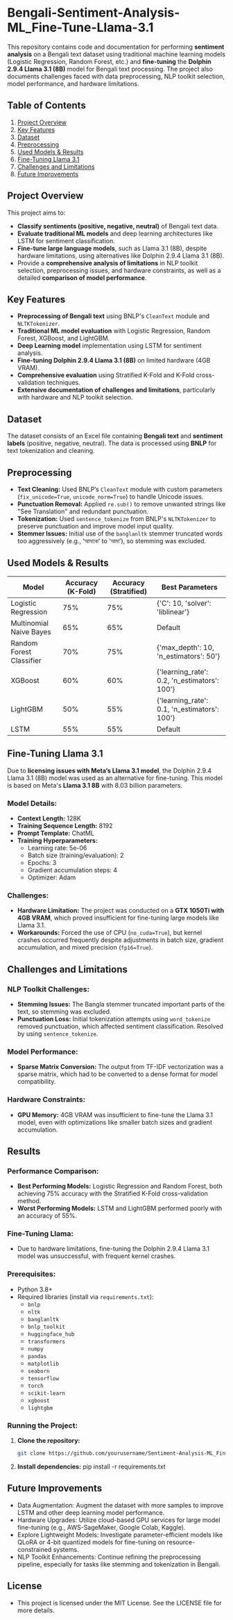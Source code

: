 # Bengali-Sentiment-Analysis-ML_Fine-Tune-Llama-3.1

This repository contains code and documentation for performing **sentiment analysis** on a Bengali text dataset using traditional machine learning models (Logistic Regression, Random Forest, etc.) and **fine-tuning** the **Dolphin 2.9.4 Llama 3.1 (8B)** model for Bengali text processing. The project also documents challenges faced with data preprocessing, NLP toolkit selection, model performance, and hardware limitations.

## Table of Contents
1. [Project Overview](#project-overview)
2. [Key Features](#key-features)
3. [Dataset](#dataset)
4. [Preprocessing](#preprocessing)
5. [Used Models & Results](#Used-Models-&-Results)
6. [Fine-Tuning Llama 3.1](#fine-tuning-llama-31)
7. [Challenges and Limitations](#challenges-and-limitations)
8. [Future Improvements](#future-improvements)

## Project Overview

This project aims to:
- **Classify sentiments (positive, negative, neutral)** of Bengali text data.
- **Evaluate traditional ML models** and deep learning architectures like LSTM for sentiment classification.
- **Fine-tune large language models**, such as Llama 3.1 (8B), despite hardware limitations, using alternatives like Dolphin 2.9.4 Llama 3.1 (8B).
- Provide a **comprehensive analysis of limitations** in NLP toolkit selection, preprocessing issues, and hardware constraints, as well as a detailed **comparison of model performance**.

## Key Features
- **Preprocessing of Bengali text** using BNLP's `CleanText` module and `NLTKTokenizer`.
- **Traditional ML model evaluation** with Logistic Regression, Random Forest, XGBoost, and LightGBM.
- **Deep Learning model** implementation using LSTM for sentiment analysis.
- **Fine-tuning Dolphin 2.9.4 Llama 3.1 (8B)** on limited hardware (4GB VRAM).
- **Comprehensive evaluation** using Stratified K-Fold and K-Fold cross-validation techniques.
- **Extensive documentation of challenges and limitations**, particularly with hardware and NLP toolkit selection.

## Dataset
The dataset consists of an Excel file containing **Bengali text** and **sentiment labels** (positive, negative, neutral). The data is processed using **BNLP** for text tokenization and cleaning.

## Preprocessing
- **Text Cleaning:** Used BNLP’s `CleanText` module with custom parameters (`fix_unicode=True`, `unicode_norm=True`) to handle Unicode issues.
- **Punctuation Removal:** Applied `re.sub()` to remove unwanted strings like "See Translation" and redundant punctuation.
- **Tokenization:** Used `sentence_tokenize` from BNLP's `NLTKTokenizer` to preserve punctuation and improve model input quality.
- **Stemmer Issues:** Initial use of the `banglanltk` stemmer truncated words too aggressively (e.g., ‘আমাকে’ to ‘আমা’), so stemming was excluded.

## Used Models & Results

| Model                     | Accuracy (K-Fold) | Accuracy (Stratified) | Best Parameters                           |
|---------------------------|------------------|-----------------------|-------------------------------------------|
| Logistic Regression        | 75%              | 75%                   | {'C': 10, 'solver': 'liblinear'}          |
| Multinomial Naive Bayes    | 65%              | 65%                   | Default                                   |
| Random Forest Classifier   | 70%              | 75%                   | {'max_depth': 10, 'n_estimators': 50'}    |
| XGBoost                    | 60%              | 60%                   | {'learning_rate': 0.2, 'n_estimators': 100'} |
| LightGBM                   | 50%              | 55%                   | {'learning_rate': 0.1, 'n_estimators': 100'} |
| LSTM                       | 55%              | 55%                   | Default                                   |

## Fine-Tuning Llama 3.1

Due to **licensing issues with Meta’s Llama 3.1 model**, the Dolphin 2.9.4 Llama 3.1 (8B) model was used as an alternative for fine-tuning. This model is based on Meta's **Llama 3.1 8B** with 8.03 billion parameters.

### Model Details:
- **Context Length:** 128K
- **Training Sequence Length:** 8192
- **Prompt Template:** ChatML
- **Training Hyperparameters:**
  - Learning rate: 5e-06
  - Batch size (training/evaluation): 2
  - Epochs: 3
  - Gradient accumulation steps: 4
  - Optimizer: Adam

### Challenges:
- **Hardware Limitation:** The project was conducted on a **GTX 1050Ti with 4GB VRAM**, which proved insufficient for fine-tuning large models like Llama 3.1.
- **Workarounds:** Forced the use of CPU (`no_cuda=True`), but kernel crashes occurred frequently despite adjustments in batch size, gradient accumulation, and mixed precision (`fp16=True`).

## Challenges and Limitations

### NLP Toolkit Challenges:
- **Stemming Issues:** The Bangla stemmer truncated important parts of the text, so stemming was excluded.
- **Punctuation Loss:** Initial tokenization attempts using `word_tokenize` removed punctuation, which affected sentiment classification. Resolved by using `sentence_tokenize`.

### Model Performance:
- **Sparse Matrix Conversion:** The output from TF-IDF vectorization was a sparse matrix, which had to be converted to a dense format for model compatibility.

### Hardware Constraints:
- **GPU Memory:** 4GB VRAM was insufficient to fine-tune the Llama 3.1 model, even with optimizations like smaller batch sizes and gradient accumulation.

## Results

### Performance Comparison:
- **Best Performing Models:** Logistic Regression and Random Forest, both achieving 75% accuracy with the Stratified K-Fold cross-validation method.
- **Worst Performing Models:** LSTM and LightGBM performed poorly with an accuracy of 55%.

### Fine-Tuning Llama:
- Due to hardware limitations, fine-tuning the Dolphin 2.9.4 Llama 3.1 model was unsuccessful, with frequent kernel crashes.

### Prerequisites:
- Python 3.8+
- Required libraries (install via `requirements.txt`):
  - `bnlp`
  - `nltk`
  - `banglanltk`
  - `bnlp_toolkit`
  - `huggingface_hub`
  - `transformers`
  - `numpy`
  - `pandas`
  - `matplotlib`
  - `seaborn`
  - `tensorflow`
  - `torch`
  - `scikit-learn`
  - `xgboost`
  - `lightgbm`

### Running the Project:

1. **Clone the repository:**
   ```bash
   git clone https://github.com/yourusername/Sentiment-Analysis-ML_Fine-Tune-Llama-3.1.git

2. **Install dependencies:**
   pip install -r requirements.txt



## Future Improvements
- Data Augmentation: Augment the dataset with more samples to improve LSTM and other deep learning model performance.
- Hardware Upgrades: Utilize cloud-based GPU services for large model fine-tuning (e.g., AWS-SageMaker, Google Colab, Kaggle).
- Explore Lightweight Models: Investigate parameter-efficient models like QLoRA or 4-bit quantized models for fine-tuning on resource-constrained systems.
- NLP Toolkit Enhancements: Continue refining the preprocessing pipeline, especially for tasks like stemming and tokenization in Bengali.

## License
- This project is licensed under the MIT License. See the LICENSE file for more details.
